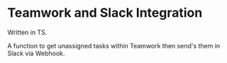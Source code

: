 # Teamwork and Slack Integration

Written in TS.

A function to get unassigned tasks within Teamwork then send's them in Slack via Webhook.
